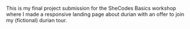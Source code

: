 This is my final project submission for the SheCodes Basics workshop where I made a responsive landing page about durian with an offer to join my (fictional) durian tour.
